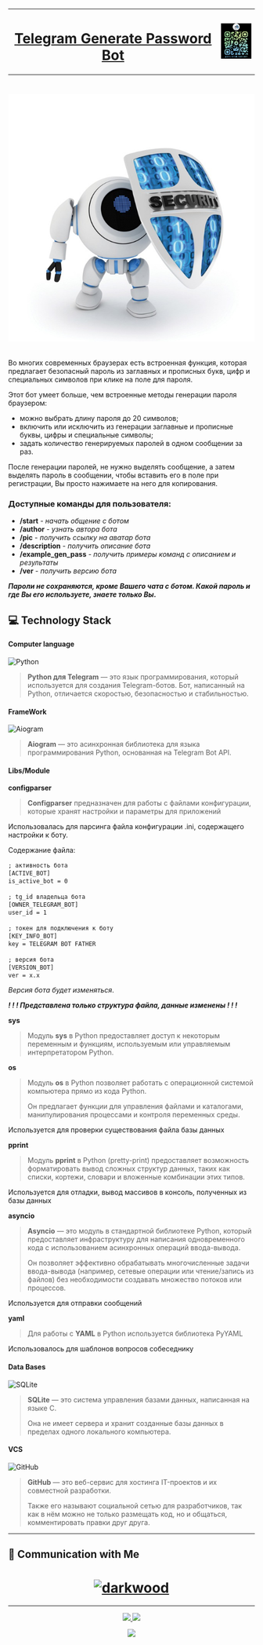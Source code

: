 <table>
<tr>
    <th><h1 align="center"><a href="https://t.me/as_md_bot">Telegram Generate Password Bot</a></h1>
</th>
    <th width="15%">

![img.png](qr_code_bot.png)

</th>
</tr>
</table>

<h1 align="center">

![img.png](pic_tg_generate.png)

</h1>

Во многих современных браузерах есть встроенная функция, которая предлагает безопасный пароль из заглавных и прописных 
букв, цифр и специальных символов при клике на поле для пароля.

Этот бот умеет больше, чем встроенные методы генерации пароля браузером:

* можно выбрать длину пароля до 20 символов; 
* включить или исключить из генерации заглавные и прописные буквы, цифры и специальные символы; 
* задать количество генерируемых паролей в одном сообщении за раз. 

После генерации паролей, не нужно выделять сообщение, а затем выделять пароль в сообщении, чтобы вставить его в поле 
при регистрации, Вы просто нажимаете на него для копирования.

### Доступные команды для пользователя:

* **/start** - _начать общение с ботом_
* **/author** - _узнать автора бота_
* **/pic** - _получить ссылку на аватар бота_
* **/description** - _получить описание бота_
* **/example_gen_pass** - _получить примеры команд с описанием и результаты_
* **/ver** - _получить версию бота_
  
**_Пароли не сохраняются, кроме Вашего чата с ботом. Какой пароль и где Вы его используете, 
знаете только Вы_.**

## :computer: Technology Stack

#### Computer language

![Python](https://img.shields.io/badge/-Python-black?style=flat-square&logo=Python)

> **Python для Telegram** — это язык программирования, который используется для создания Telegram-ботов.
Бот, написанный на Python, отличается скоростью, безопасностью и стабильностью.

#### FrameWork

![Aiogram](https://img.shields.io/badge/-Aiogram-black?style=flat-square&logo=Aiogram)

> **Aiogram** — это асинхронная библиотека для языка программирования Python, основанная на Telegram Bot API.

#### Libs/Module

**configparser**

> **Configparser** предназначен для работы с файлами конфигурации, которые хранят настройки и параметры для приложений

Использовалась для парсинга файла конфигурации .ini, содержащего настройки к боту. 

Содержание файла:

```
; активность бота
[ACTIVE_BOT]
is_active_bot = 0

; tg_id владельца бота
[OWNER_TELEGRAM_BOT]
user_id = 1

; токен для подключения к боту
[KEY_INFO_BOT]
key = TELEGRAM BOT FATHER

; версия бота
[VERSION_BOT]
ver = x.x
```

_Версия бота будет изменяться_.

**_! ! ! Представлена только структура файла, данные изменены ! ! !_**

**sys**

> Модуль **sys** в Python предоставляет доступ к некоторым переменным и функциям, используемым или управляемым 
интерпретатором Python.

**os**

> Модуль **os** в Python позволяет работать с операционной системой компьютера прямо из кода Python. 
> 
> Он предлагает функции для управления файлами и каталогами, манипулирования процессами и контроля переменных среды.

Используется для проверки существования файла базы данных

**pprint**

> Модуль **pprint** в Python (pretty-print) предоставляет возможность форматировать вывод сложных структур данных, 
> таких как списки, кортежи, словари и вложенные комбинации этих типов.

Используется для отладки, вывод массивов в консоль, полученных из базы данных 

**asyncio**

> **Asyncio** — это модуль в стандартной библиотеке Python, который предоставляет инфраструктуру для написания 
> одновременного кода с использованием асинхронных операций ввода-вывода. 
> 
> Он позволяет эффективно обрабатывать многочисленные задачи ввода-вывода (например, сетевые операции или 
> чтение/запись из файлов) без необходимости создавать множество потоков или процессов.

Используется для отправки сообщений

**yaml**

> Для работы с **YAML** в Python используется библиотека PyYAML

Использовалось для шаблонов вопросов собеседнику

#### Data Bases

![SQLite](https://img.shields.io/badge/-SQLite-black?style=flat-square&logo=sqlite)

> **SQLite** — это система управления базами данных, написанная на языке C. 
> 
> Она не имеет сервера и хранит созданные базы данных в пределах одного локального компьютера.

#### VCS

![GitHub](https://img.shields.io/badge/-GitHub-black?style=flat-square&logo=github)

> **GitHub** — это веб-сервис для хостинга IT-проектов и их совместной разработки. 
> 
> Также его называют социальной сетью для разработчиков, так как в нём можно не только размещать код, но и общаться, 
> комментировать правки друг друга.

<hr>

<!-- START [S E C T I O N] Communication with me -->

## :link: Communication with Me

<h1 align="center">
  <a href="https://t.me/m/QidnFEAvNzBi">
      <!-- Telegram -->
      <img src="https://img.icons8.com/?size=100&id=Sz6lu91x9jqC&format=png&color=000000" alt="darkwood"/>
    </a>
</h1>

<!-- END [S E C T I O N] Communication with me -->

<hr>

<!-- START [S E C T I O N] count visits and date profile update -->

<p align="center">
    <a href="https://github.com/ma5t0d0nt-tg" target="_blank">
        <img src="https://img.shields.io/github/watchers/ma5t0d0nt-tg/Telegram_Generate_Password_Bot.svg"/>
    </a>
    <a href="https://github.com/ma5t0d0nt-tg" target="_blank">
        <img src="https://img.shields.io/github/stars/ma5t0d0nt-tg/Telegram_Generate_Password_Bot.svg"/>
    </a>
</p>

<p align="center">
    <a href="https://github.com/ma5t0d0nt-tg/Telegram_Generate_Password_Bot" target="_blank">
        <img src="https://img.shields.io/github/last-commit/ma5t0d0nt-tg/ma5t0d0nt-tg?label=Project%20Updated&style=flat-square">
    </a>
</p>

<!-- END [S E C T I O N] count visits and date profile update -->